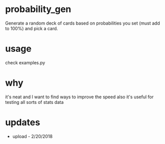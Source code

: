 # probability_gen
Generate a random deck of cards based on probabilities you set (must add to 100%) and pick a card.

# usage

check examples.py

# why

it's neat and I want to find ways to improve the speed
also it's useful for testing all sorts of stats data

# updates

* upload - 2/20/2018
